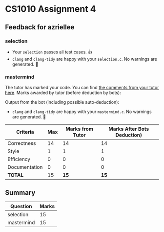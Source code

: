 # CS1010 Assignment 4
## Feedback for azriellee
### selection
- Your `selection` passes all test cases. :thumbsup:
- `clang` and `clang-tidy` are happy with your `selection.c`. No warnings are generated. :confetti_ball:
### mastermind
The tutor has marked your code. You can find [the comments from your tutor here](https://www.github.com/nus-cs1010-2122-s1/as04-azriellee/commit/26773494f263890301c3c6db487b6c438775cc84). Marks awarded by tutor (before deduction by bots):

Output from the bot (including possible auto-deduction):
- `clang` and `clang-tidy` are happy with your `mastermind.c`. No warnings are generated. :confetti_ball:

| Criteria | Max | Marks from Tutor | Marks After Bots Deduction) |
| ----------|-----|-----------|---|
| Correctness | 14 | 14 | 14 |
| Style | 1 | 1 | 1 |
| Efficiency | 0 | 0 | 0 |
| Documentation | 0 | 0 | 0 |
| **TOTAL** | 15 | **15** | **15**|
## Summary
| Question | Marks |
|----------|-------|
| selection | 15 |
| mastermind | 15 |
